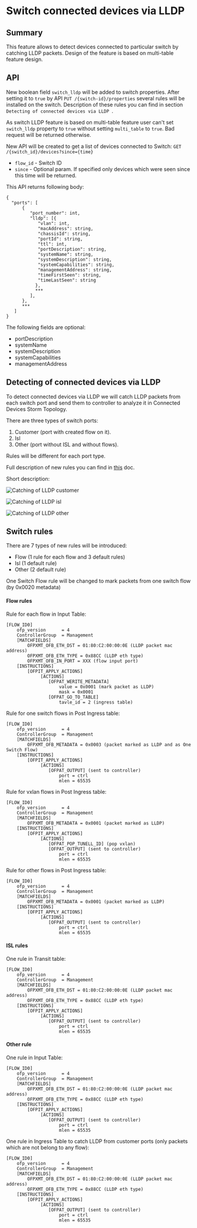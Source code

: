 # Switch connected devices via LLDP 

## Summary

This feature allows to detect devices connected to particular switch
by catching LLDP packets. Design of the feature is based on multi-table feature design.

## API

New boolean field `switch_lldp` will be added to switch properties.
After setting it to `true` by API `PUT /{switch-id}/properties` several rules will be installed on the switch.
Description of these rules you can find in section `Detecting of connected devices via LLDP `.

As switch LLDP feature is based on multi-table feature user can't set `switch_lldp` property to `true`
without setting `multi_table` to `true`. Bad request will be returned otherwise.

New API will be created to get a list of devices connected to Switch: `GET /{switch_id}/devices?since={time}`

* `flow_id` - Switch ID
* `since` - Optional param. If specified only devices which were seen since this time will be returned.

This API returns following body:

~~~
{
  "ports": [
      {
         "port_number": int,
         "lldp": [{
            "vlan": int,
            "macAddress": string,
            "chassisId": string,
            "portId": string,
            "ttl": int,
            "portDescription": string,
            "systemName": string,
            "systemDescription": string,
            "systemCapabilities": string,
            "managementAddress": string,
            "timeFirstSeen": string,
            "timeLastSeen": string
           },
           ***
         ],
      },
      ***
   ]
}

~~~

The following fields are optional:

* portDescription
* systemName
* systemDescription
* systemCapabilities
* managementAddress

## Detecting of connected devices via LLDP

To detect connected devices via LLDP we will catch LLDP packets from each switch port
and send them to controller to analyze it in Connected Devices Storm Topology.

There are three types of switch ports:
1. Customer (port with created flow on it).
2. Isl
3. Other (port without ISL and without flows).
 
Rules will be different for each port type.

Full description of new rules you can find in
[this](https://drive.google.com/file/d/1u2uz4goMGhVhpcHRVXfLaP-8FuY2g5Es/view?usp=sharing) doc.

Short description:

![Catching of LLDP customer](lldp_catching_customer.png "Catching of LLDP customer")

![Catching of LLDP isl](lldp_catching_isl.png "Catching of LLDP isl")

![Catching of LLDP other](lldp_catching_other.png "Catching of LLDP other")

## Switch rules

There are 7 types of new rules will be introduced:
* Flow (1 rule for each flow and 3 default rules)
* Isl (1 default rule)
* Other (2 default rule)

One Switch Flow rule will be changed to mark packets from one switch flow (by 0x0020 metadata)

#### Flow rules

Rule for each flow in Input Table:
```
[FLOW_ID0]
    ofp_version      = 4
    ControllerGroup  = Management
    [MATCHFIELDS]
        OFPXMT_OFB_ETH_DST = 01:80:C2:00:00:0E (LLDP packet mac address)
        OFPXMT_OFB_ETH_TYPE = 0x88CC (LLDP eth type) 
        OFPXMT_OFB_IN_PORT = XXX (flow input port) 
    [INSTRUCTIONS]
        [OFPIT_APPLY_ACTIONS]
             [ACTIONS]
                [OFPAT_WERITE_METADATA]
                    value = 0x0001 (mark packet as LLDP)
                    mask = 0x0001
                [OFPAT_GO_TO_TABLE]
                    tavle_id = 2 (ingress table)

```

Rule for one switch flows in Post Ingress table:
```
[FLOW_ID0]
    ofp_version      = 4
    ControllerGroup  = Management
    [MATCHFIELDS]
        OFPXMT_OFB_METADATA = 0x0003 (packet marked as LLDP and as One Switch Flow)
    [INSTRUCTIONS]
        [OFPIT_APPLY_ACTIONS]
             [ACTIONS]
                [OFPAT_OUTPUT] (sent to controller)
                    port = ctrl
                    mlen = 65535
```

Rule for vxlan flows in Post Ingress table:
```
[FLOW_ID0]
    ofp_version      = 4
    ControllerGroup  = Management
    [MATCHFIELDS]
        OFPXMT_OFB_METADATA = 0x0001 (packet marked as LLDP)
    [INSTRUCTIONS]
        [OFPIT_APPLY_ACTIONS]
             [ACTIONS]
                [OFPAT_POP_TUNELL_ID] (pop vxlan)
                [OFPAT_OUTPUT] (sent to controller)
                    port = ctrl
                    mlen = 65535
```

Rule for other flows in Post Ingress table:
```
[FLOW_ID0]
    ofp_version      = 4
    ControllerGroup  = Management
    [MATCHFIELDS]
        OFPXMT_OFB_METADATA = 0x0001 (packet marked as LLDP)
    [INSTRUCTIONS]
        [OFPIT_APPLY_ACTIONS]
             [ACTIONS]
                [OFPAT_OUTPUT] (sent to controller)
                    port = ctrl
                    mlen = 65535
```

#### ISL rules

One rule in Transit table:
```
[FLOW_ID0]
    ofp_version      = 4
    ControllerGroup  = Management
    [MATCHFIELDS]
        OFPXMT_OFB_ETH_DST = 01:80:C2:00:00:0E (LLDP packet mac address)
        OFPXMT_OFB_ETH_TYPE = 0x88CC (LLDP eth type) 
    [INSTRUCTIONS]
        [OFPIT_APPLY_ACTIONS]
             [ACTIONS]
                [OFPAT_OUTPUT] (sent to controller)
                    port = ctrl
                    mlen = 65535
```

#### Other rule

One rule in Input Table:
```
[FLOW_ID0]
    ofp_version      = 4
    ControllerGroup  = Management
    [MATCHFIELDS]
        OFPXMT_OFB_ETH_DST = 01:80:C2:00:00:0E (LLDP packet mac address)
        OFPXMT_OFB_ETH_TYPE = 0x88CC (LLDP eth type) 
    [INSTRUCTIONS]
        [OFPIT_APPLY_ACTIONS]
             [ACTIONS]
                [OFPAT_OUTPUT] (sent to controller)
                    port = ctrl
                    mlen = 65535

```

One rule in Ingress Table to catch LLDP from customer ports (only packets which are not belong to any flow):
```
[FLOW_ID0]
    ofp_version      = 4
    ControllerGroup  = Management
    [MATCHFIELDS]
        OFPXMT_OFB_ETH_DST = 01:80:C2:00:00:0E (LLDP packet mac address)
        OFPXMT_OFB_ETH_TYPE = 0x88CC (LLDP eth type) 
    [INSTRUCTIONS]
        [OFPIT_APPLY_ACTIONS]
             [ACTIONS]
                [OFPAT_OUTPUT] (sent to controller)
                    port = ctrl
                    mlen = 65535

```
